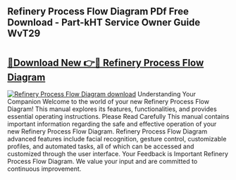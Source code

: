 ## Refinery Process Flow Diagram PDf Free Download - Part-kHT Service Owner Guide WvT29

# <h2><a href="http://dfivbyd.blite.top/?on=Refinery+Process+Flow+Diagram">🔗Download New 👉🔴 Refinery Process Flow Diagram</a></h2>

[![Refinery Process Flow Diagram download](https://i.imgur.com/lujVjoI.png)](http://dfivbyd.blite.top/?on=Refinery+Process+Flow+Diagram)
Understanding Your Companion Welcome to the world of your new Refinery Process Flow Diagram! This manual explores its features, functionalities, and provides essential operating instructions. Please Read Carefully This manual contains important information regarding the safe and effective operation of your new Refinery Process Flow Diagram. Refinery Process Flow Diagram advanced features include facial recognition, gesture control, customizable profiles, and automated tasks, all of which can be accessed and customized through the user interface. Your Feedback is Important Refinery Process Flow Diagram. We value your input and are committed to continuous improvement.
